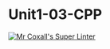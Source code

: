 # Unit1-03-CPP
[![Mr Coxall's Super Linter](https://github.com/ICS3UC-Programming-AngelI/Unit1-03-CPP/workflows/Mr%20Coxall's%20Super%20Linter/badge.svg)](https://github.com/ICS3UC-Programming-AngelI/Unit1-03-CPP/actions/)
